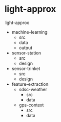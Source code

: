# light-approx

light-approx
  - machine-learning
    - src
    - data
    - output
  - sensor-station
    - src
    - design
  - sensor-trinket
    - src
    - design
  - feature-extraction
    - sdsc-weather
      - src
      - data
    - gps-context
      - src
      - data
